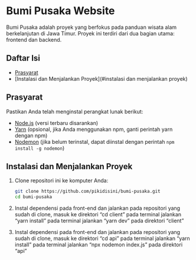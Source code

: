 # Bumi Pusaka Website

Bumi Pusaka adalah proyek yang berfokus pada panduan wisata alam berkelanjutan di Jawa Timur. Proyek ini terdiri dari dua bagian utama: frontend dan backend.

## Daftar Isi

- [Prasyarat](#prasyarat)
- [Instalasi dan Menjalankan Proyek](#instalasi dan menjalankan proyek)

## Prasyarat

Pastikan Anda telah menginstal perangkat lunak berikut:

- [Node.js](https://nodejs.org/) (versi terbaru disarankan)
- [Yarn](https://yarnpkg.com/getting-started/install) (opsional, jika Anda menggunakan npm, ganti perintah yarn dengan npm)
- [Nodemon](https://www.npmjs.com/package/nodemon) (jika belum terinstal, dapat diinstal dengan perintah `npm install -g nodemon`)

## Instalasi dan Menjalankan Proyek

1. Clone repositori ini ke komputer Anda:

   ```sh
   git clone https://github.com/pikidisini/bumi-pusaka.git
   cd bumi-pusaka
   
2. Instal dependensi pada front-end dan jalankan
   pada repositori yang sudah di clone, masuk ke direktori “cd client” pada terminal
   jalankan “yarn install” pada terminal
   jalankan “yarn dev” pada direktori “client”
   
3. Instal dependensi pada front-end dan jalankan
   pada repositori yang sudah di clone, masuk ke direktori “cd api” pada terminal
   jalankan “yarn install” pada terminal
   jalankan “npx nodemon index.js” pada direktori “api”
